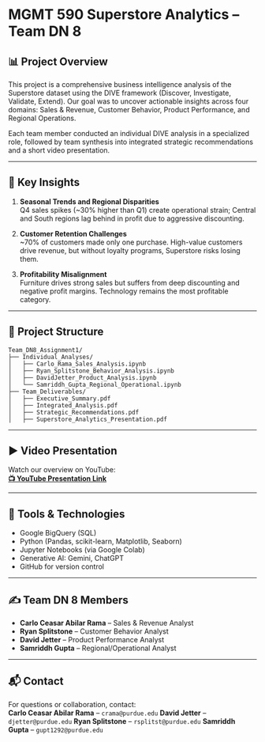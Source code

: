 # MGMT 590 Superstore Analytics – Team DN 8

## 📊 Project Overview

This project is a comprehensive business intelligence analysis of the Superstore dataset using the DIVE framework (Discover, Investigate, Validate, Extend). Our goal was to uncover actionable insights across four domains: Sales & Revenue, Customer Behavior, Product Performance, and Regional Operations.

Each team member conducted an individual DIVE analysis in a specialized role, followed by team synthesis into integrated strategic recommendations and a short video presentation.

---

## 🧠 Key Insights

1. **Seasonal Trends and Regional Disparities**  
   Q4 sales spikes (~30% higher than Q1) create operational strain; Central and South regions lag behind in profit due to aggressive discounting.

2. **Customer Retention Challenges**  
   ~70% of customers made only one purchase. High-value customers drive revenue, but without loyalty programs, Superstore risks losing them.

3. **Profitability Misalignment**  
   Furniture drives strong sales but suffers from deep discounting and negative profit margins. Technology remains the most profitable category.

---

## 📂 Project Structure

```
Team_DN8_Assignment1/
├── Individual_Analyses/
│   ├── Carlo_Rama_Sales_Analysis.ipynb
│   ├── Ryan_Splitstone_Behavior_Analysis.ipynb
│   ├── DavidJetter_Product_Analysis.ipynb
│   └── Samriddh_Gupta_Regional_Operational.ipynb
├── Team_Deliverables/
│   ├── Executive_Summary.pdf
│   ├── Integrated_Analysis.pdf
│   ├── Strategic_Recommendations.pdf
│   ├── Superstore_Analytics_Presentation.pdf
```

---

## ▶️ Video Presentation

Watch our overview on YouTube:  
**[📺 YouTube Presentation Link](https://youtu.be/TYpwuw8_RPc)**  

---

## 🤖 Tools & Technologies

- Google BigQuery (SQL)
- Python (Pandas, scikit-learn, Matplotlib, Seaborn)
- Jupyter Notebooks (via Google Colab)
- Generative AI: Gemini, ChatGPT
- GitHub for version control

---

## ✍️ Team DN 8 Members

- **Carlo Ceasar Abilar Rama** – Sales & Revenue Analyst  
- **Ryan Splitstone** – Customer Behavior Analyst  
- **David Jetter** – Product Performance Analyst  
- **Samriddh Gupta** – Regional/Operational Analyst

---

## 📬 Contact

For questions or collaboration, contact:  
**Carlo Ceasar Abilar Rama** – `crama@purdue.edu`
**David Jetter** – `djetter@purdue.edu`
**Ryan Splitstone** – `rsplitst@purdue.edu`
**Samriddh Gupta** – `gupt1292@purdue.edu`
